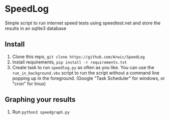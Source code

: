 # SpeedLog
Simple script to run internet speed tests using speedtest.net and store the results in an sqlite3 database

## Install

1. Clone this repo, `git clone https://github.com/Arwic/SpeedLog`
2. Install requirements, `pip install -r requirements.txt`
3. Create task to run `speedlog.py` as often as you like. You can use the `run_in_background.vbs` script to run the script without a command line popping up in the foreground. (Google "Task Scheduler" for windows, or "cron" for linux)

## Graphing your results

1. Run `python3 speedgraph.py`
